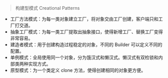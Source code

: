 >构建型模式 Creational Patterns

- 工厂方法模式：为每一类对象建立工厂，将对象交由工厂创建，客户端只和工厂打交道。
- 抽象工厂模式：为每一类工厂提取出抽象接口，使得新增工厂、替换工厂变得非常容易。
- 建造者模式：用于创建构造过程稳定的对象，不同的 Builder 可以定义不同的配置。
- 单例模式：全局使用同一个对象，分为饿汉式和懒汉式。懒汉式有双检锁和内部类两种实现方式。
- 原型模式：为一个类定义 clone 方法，使得创建相同的对象更方便。

